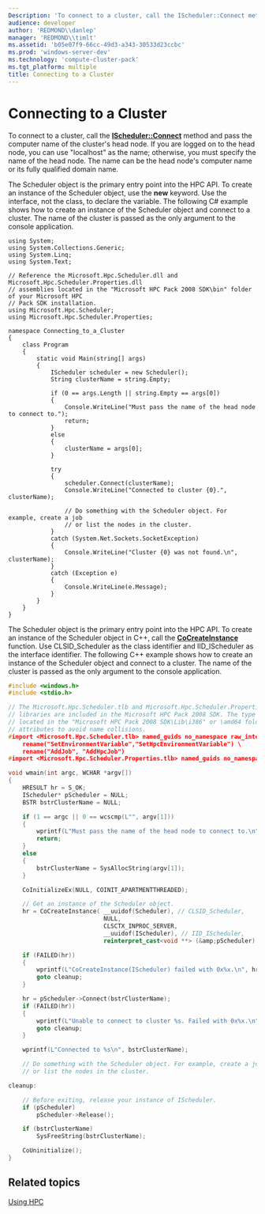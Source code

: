 ```yaml
---
Description: 'To connect to a cluster, call the IScheduler::Connect method and pass the computer name of the cluster's head node.'
audience: developer
author: 'REDMOND\\danlep'
manager: 'REDMOND\\timlt'
ms.assetid: 'b05e07f9-66cc-49d3-a343-30533d23ccbc'
ms.prod: 'windows-server-dev'
ms.technology: 'compute-cluster-pack'
ms.tgt_platform: multiple
title: Connecting to a Cluster
---
```


# Connecting to a Cluster

To connect to a cluster, call the [**IScheduler::Connect**](ischeduler-connect.md) method and pass the computer name of the cluster's head node. If you are logged on to the head node, you can use "localhost" as the name; otherwise, you must specify the name of the head node. The name can be the head node's computer name or its fully qualified domain name.

The Scheduler object is the primary entry point into the HPC API. To create an instance of the Scheduler object, use the **new** keyword. Use the interface, not the class, to declare the variable. The following C# example shows how to create an instance of the Scheduler object and connect to a cluster. The name of the cluster is passed as the only argument to the console application.


```CSharp
using System;
using System.Collections.Generic;
using System.Linq;
using System.Text;

// Reference the Microsoft.Hpc.Scheduler.dll and Microsoft.Hpc.Scheduler.Properties.dll
// assemblies located in the "Microsoft HPC Pack 2008 SDK\bin" folder of your Microsoft HPC 
// Pack SDK installation.
using Microsoft.Hpc.Scheduler;
using Microsoft.Hpc.Scheduler.Properties;  

namespace Connecting_to_a_Cluster
{
    class Program
    {
        static void Main(string[] args)
        {
            IScheduler scheduler = new Scheduler();
            String clusterName = string.Empty;

            if (0 == args.Length || string.Empty == args[0])
            {
                Console.WriteLine("Must pass the name of the head node to connect to.");
                return;
            }
            else
            {
                clusterName = args[0];
            }

            try
            {
                scheduler.Connect(clusterName);
                Console.WriteLine("Connected to cluster {0}.", clusterName);

                // Do something with the Scheduler object. For example, create a job
                // or list the nodes in the cluster.            
            }
            catch (System.Net.Sockets.SocketException)
            {
                Console.WriteLine("Cluster {0} was not found.\n", clusterName);
            }
            catch (Exception e)
            {
                Console.WriteLine(e.Message);
            }
        }
    }
}
```



The Scheduler object is the primary entry point into the HPC API. To create an instance of the Scheduler object in C++, call the [**CoCreateInstance**](_com_cocreateinstance) function. Use CLSID\_Scheduler as the class identifier and IID\_IScheduler as the interface identifier. The following C++ example shows how to create an instance of the Scheduler object and connect to a cluster. The name of the cluster is passed as the only argument to the console application.


```C++
#include <windows.h>
#include <stdio.h>

// The Microsoft.Hpc.Scheduler.tlb and Microsoft.Hpc.Scheduler.Properties.tlb type
// libraries are included in the Microsoft HPC Pack 2008 SDK. The type libraries are
// located in the "Microsoft HPC Pack 2008 SDK\Lib\i386" or \amd64 folder. Include the rename 
// attributes to avoid name collisions.
#import <Microsoft.Hpc.Scheduler.tlb> named_guids no_namespace raw_interfaces_only \
    rename("SetEnvironmentVariable","SetHpcEnvironmentVariable") \
    rename("AddJob", "AddHpcJob")
#import <Microsoft.Hpc.Scheduler.Properties.tlb> named_guids no_namespace raw_interfaces_only 

void wmain(int argc, WCHAR *argv[])
{
    HRESULT hr = S_OK;
    IScheduler* pScheduler = NULL;
    BSTR bstrClusterName = NULL;

    if (1 == argc || 0 == wcscmp(L"", argv[1]))
    {
        wprintf(L"Must pass the name of the head node to connect to.\n");
        return;
    }
    else
    {
        bstrClusterName = SysAllocString(argv[1]);
    }

    CoInitializeEx(NULL, COINIT_APARTMENTTHREADED);

    // Get an instance of the Scheduler object. 
    hr = CoCreateInstance( __uuidof(Scheduler), // CLSID_Scheduler, 
                           NULL,
                           CLSCTX_INPROC_SERVER,
                           __uuidof(IScheduler), // IID_IScheduler, 
                           reinterpret_cast<void **> (&amp;pScheduler) );

    if (FAILED(hr))
    {
        wprintf(L"CoCreateInstance(IScheduler) failed with 0x%x.\n", hr);
        goto cleanup;
    }

    hr = pScheduler->Connect(bstrClusterName);
    if (FAILED(hr))
    {
        wprintf(L"Unable to connect to cluster %s. Failed with 0x%x.\n", bstrClusterName, hr);
        goto cleanup;
    }

    wprintf(L"Connected to %s\n", bstrClusterName);

    // Do something with the Scheduler object. For example, create a job
    // or list the nodes in the cluster.

cleanup:

    // Before exiting, release your instance of IScheduler.
    if (pScheduler)
        pScheduler->Release();

    if (bstrClusterName)
        SysFreeString(bstrClusterName);

    CoUninitialize();
}
```



## Related topics

<dl> <dt>

[Using HPC](using-hpc.md)
</dt> </dl>

 

 



